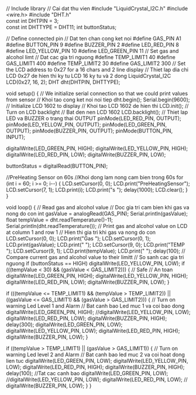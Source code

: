 // Include library
// Cai dat thu vien
#include "LiquidCrystal_I2C.h"
#include <wire.h>
#include "DHT.h"            
const int DHTPIN = 3;      
const int DHTTYPE = DHT11;
int buttonStatus; 

// Define connected pin
// Dat ten chan cong ket noi
#define   GAS_PIN           A1
#define   BUTTON_PIN        9
#define   BUZZER_PIN        2 
#define   LED_RED_PIN       8
#define   LED_YELLOW_PIN    10
#define   LED_GREEN_PIN     11
// Set gas and alcohol limt
// Dat cac gia tri nguong
#define   TEMP_LIMIT1       40
#define   GAS_LIMIT1        400
#define   TEMP_LIMIT2       30
#define   GAS_LIMIT2        300
// Set the LCD address to 0x27 for a 16 chars and 2 line display
// Thiet lap dia chi LCD 0x27 de hien thi ky tu LCD 16 ky tu và 2 dong
LiquidCrystal_I2C LCD(0x27, 16, 2);
DHT dht(DHTPIN, DHTTYPE);

void setup() {
  // We initialize serial connection so that we could print values from sensor
  // Khoi tao cong ket noi noi tiep
  dht.begin(); 
  Serial.begin(9600);
  // Initialize LCD 1602 to display
  // Khoi tao LCD 1602 de hien thi
  LCD.init();
  // Turn on LCD backlight
  // Bat den nen LCD 1602
  LCD.backlight();
  // Thiet lap LED va BUZZER o trang thai OUTPUT
  pinMode(LED_RED_PIN, OUTPUT);
  pinMode(LED_YELLOW_PIN, OUTPUT);
  pinMode(LED_GREEN_PIN, OUTPUT);
  pinMode(BUZZER_PIN, OUTPUT);
  pinMode(BUTTON_PIN, INPUT);

  digitalWrite(LED_GREEN_PIN, HIGH);
  digitalWrite(LED_YELLOW_PIN, HIGH);
  digitalWrite(LED_RED_PIN, LOW);
  digitalWrite(BUZZER_PIN, LOW);

  buttonStatus = digitalRead(BUTTON_PIN);

  //PreHeating Sensor on 60s
  //Khoi dong lam nong cam bien trong 60s
  for (int i = 60; i >= 0; i--) {
    LCD.setCursor(0, 0);
    LCD.print("PreHeatingSensor");
    LCD.setCursor(7, 1);
    LCD.print(i);
    LCD.print("s  ");
    delay(1000);
    LCD.clear();
  }
}

void loop() {
  // Read gas and alcohol value
  // Doc gia tri cam bien khi gas va nong do con
  int gasValue = analogRead(GAS_PIN);
  Serial.println(gasValue);
  float tempValue  = dht.readTemperature()-11;
  Serial.println(dht.readTemperature());
  // Print gas and alcohol value on LCD at column 1 and row 1
  // Hien thi gia tri khi gas va nong do con
  LCD.setCursor(0, 0);
  LCD.print("Gas ");
  LCD.setCursor(0, 1);
  LCD.print(gasValue);
  LCD.print("  ");
  LCD.setCursor(9, 0);
  LCD.print("TEMP ");
  LCD.setCursor(9, 1);
  LCD.print(tempValue);
  LCD.print("  ");
  delay(100);
  // Compare current gas and alcohol value to their limitt
  // So sanh cac gia tri nguong
  if (buttonStatus == HIGH) digitalWrite(LED_YELLOW_PIN, LOW);
  if (((tempValue < 30) && (gasValue < GAS_LIMIT2))) {
    // Safe
    // An toan
    digitalWrite(LED_GREEN_PIN, HIGH);
    digitalWrite(LED_YELLOW_PIN, HIGH);
    digitalWrite(LED_RED_PIN, LOW);
    digitalWrite(BUZZER_PIN, LOW);
  }

  if (((tempValue <= TEMP_LIMIT1) && (tempValue > TEMP_LIMIT2)) || ((gasValue <= GAS_LIMIT1) && (gasValue > GAS_LIMIT2))) {
    // Turn on warning Led Level 1 and Alarm
    // Bat canh bao Led muc 1 va coi bao dong
    digitalWrite(LED_GREEN_PIN, HIGH);
    //digitalWrite(LED_YELLOW_PIN, LOW);
    digitalWrite(LED_RED_PIN, LOW);
    digitalWrite(BUZZER_PIN, HIGH);
    delay(300);
    digitalWrite(LED_GREEN_PIN, LOW);
    digitalWrite(LED_YELLOW_PIN, LOW);
    digitalWrite(LED_RED_PIN, HIGH);
    digitalWrite(BUZZER_PIN, LOW);
  }

  if ((tempValue > TEMP_LIMIT1) || (gasValue > GAS_LIMIT1)) {
    // Turn on warning Led level 2 and Alarm
    // Bat canh bao led muc 2 va coi hoat dong lien tuc
    digitalWrite(LED_GREEN_PIN, LOW);
    digitalWrite(LED_YELLOW_PIN, LOW);
    digitalWrite(LED_RED_PIN, HIGH);
    digitalWrite(BUZZER_PIN, HIGH);
    delay(100);
    //Tat cac canh bao
    digitalWrite(LED_GREEN_PIN, LOW);
    //digitalWrite(LED_YELLOW_PIN, LOW);
    digitalWrite(LED_RED_PIN, LOW);
   // digitalWrite(BUZZER_PIN, LOW);
  }
}
